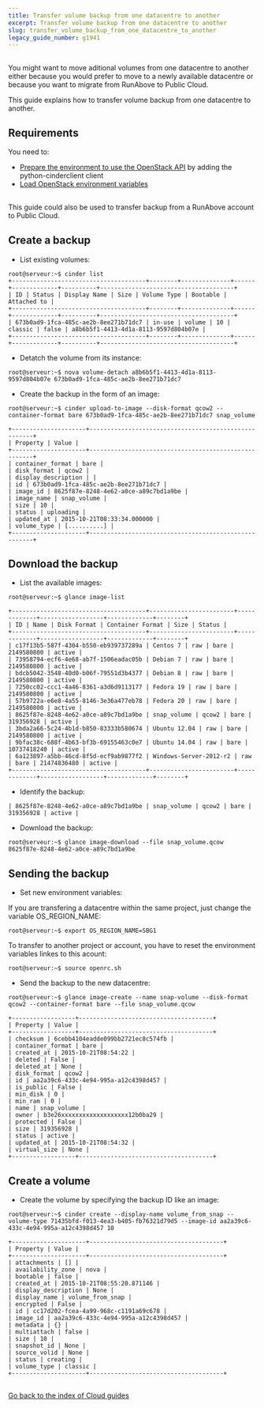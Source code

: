 ```yaml
---
title: Transfer volume backup from one datacentre to another
excerpt: Transfer volume backup from one datacentre to another
slug: transfer_volume_backup_from_one_datacentre_to_another
legacy_guide_number: g1941
---
```



## 
You might want to move aditional volumes from one datacentre to another either because you would prefer to move to a newly available datacentre or because you want to migrate from RunAbove to Public Cloud. 

This guide explains how to transfer volume backup from one datacentre to another.


## Requirements
You need to:

- [Prepare the environment to use the OpenStack API]({legacy}1851) by adding the python-cinderclient client
- [Load OpenStack environment variables]({legacy}1852)




## 
This guide could also be used to transfer backup from a RunAbove account to Public Cloud.


## Create a backup

- List existing volumes: 


```
root@serveur:~$ cinder list
+--------------------------------------+--------+--------------+------+-------------+----------+--------------------------------------+
| ID | Status | Display Name | Size | Volume Type | Bootable | Attached to |
+--------------------------------------+--------+--------------+------+-------------+----------+--------------------------------------+
| 673b0ad9-1fca-485c-ae2b-8ee271b71dc7 | in-use | volume | 10 | classic | false | a8b6b5f1-4413-4d1a-8113-9597d804b07e |
+--------------------------------------+--------+--------------+------+-------------+----------+--------------------------------------+
```


- Detatch the volume from its instance: 



```
root@serveur:~$ nova volume-detach a8b6b5f1-4413-4d1a-8113-9597d804b07e 673b0ad9-1fca-485c-ae2b-8ee271b71dc7
```


- Create the backup in the form of an image:



```
root@serveur:~$ cinder upload-to-image --disk-format qcow2 --container-format bare 673b0ad9-1fca-485c-ae2b-8ee271b71dc7 snap_volume

+---------------------+------------------------------------------------------+
| Property | Value |
+---------------------+------------------------------------------------------+
| container_format | bare |
| disk_format | qcow2 |
| display_description | |
| id | 673b0ad9-1fca-485c-ae2b-8ee271b71dc7 |
| image_id | 8625f87e-8248-4e62-a0ce-a89c7bd1a9be |
| image_name | snap_volume |
| size | 10 |
| status | uploading |
| updated_at | 2015-10-21T08:33:34.000000 |
| volume_type | [..........] |
+---------------------+------------------------------------------------------+
```





## Download the backup

- List the available images:


```
root@serveur:~$ glance image-list

+--------------------------------------+------------------------+-------------+------------------+-------------+--------+
| ID | Name | Disk Format | Container Format | Size | Status |
+--------------------------------------+------------------------+-------------+------------------+-------------+--------+
| c17f13b5-587f-4304-b550-eb939737289a | Centos 7 | raw | bare | 2149580800 | active |
| 73958794-ecf6-4e68-ab7f-1506eadac05b | Debian 7 | raw | bare | 2149580800 | active |
| bdcb5042-3548-40d0-b06f-79551d3b4377 | Debian 8 | raw | bare | 2149580800 | active |
| 7250cc02-ccc1-4a46-8361-a3d6d9113177 | Fedora 19 | raw | bare | 2149580800 | active |
| 57b9722a-e6e8-4a55-8146-3e36a477eb78 | Fedora 20 | raw | bare | 2149580800 | active |
| 8625f87e-8248-4e62-a0ce-a89c7bd1a9be | snap_volume | qcow2 | bare | 319356928 | active |
| 3bda2a66-5c24-4b1d-b850-83333b580674 | Ubuntu 12.04 | raw | bare | 2149580800 | active |
| 9bfac38c-688f-4b63-bf3b-69155463c0e7 | Ubuntu 14.04 | raw | bare | 10737418240 | active |
| 6a123897-a5bb-46cd-8f5d-ecf9ab9877f2 | Windows-Server-2012-r2 | raw | bare | 21474836480 | active |
+--------------------------------------+------------------------+-------------+------------------+-------------+--------+
```


- Identify the backup:


```
| 8625f87e-8248-4e62-a0ce-a89c7bd1a9be | snap_volume | qcow2 | bare | 319356928 | active |
```


- Download the backup:


```
root@serveur:~$ glance image-download --file snap_volume.qcow 8625f87e-8248-4e62-a0ce-a89c7bd1a9be
```





## Sending the backup

- Set new environment variables:


If you are transfering a datacentre within the same project, just change the variable
OS_REGION_NAME:


```
root@serveur:~$ export OS_REGION_NAME=SBG1
```


To transfer to another project or account, you have to reset the environment variables linkes to this acount: 


```
root@serveur:~$ source openrc.sh
```



- Send the backup to the new datacentre:


```
root@serveur:~$ glance image-create --name snap-volume --disk-format qcow2 --container-format bare --file snap_volume.qcow

+------------------+--------------------------------------+
| Property | Value |
+------------------+--------------------------------------+
| checksum | 6cebb4104eadde099bb2721ec8c574fb |
| container_format | bare |
| created_at | 2015-10-21T08:54:22 |
| deleted | False |
| deleted_at | None |
| disk_format | qcow2 |
| id | aa2a39c6-433c-4e94-995a-a12c4398d457 |
| is_public | False |
| min_disk | 0 |
| min_ram | 0 |
| name | snap_volume |
| owner | b3e26xxxxxxxxxxxxxxxxxxx12b0ba29 |
| protected | False |
| size | 319356928 |
| status | active |
| updated_at | 2015-10-21T08:54:32 |
| virtual_size | None |
+------------------+--------------------------------------+
```





## Create a volume

- Create the volume by specifying the backup ID like an image: 


```
root@serveur:~$ cinder create --display-name volume_from_snap --volume-type 71435bfd-f013-4ea3-b405-fb76321d79d5 --image-id aa2a39c6-433c-4e94-995a-a12c4398d457 10

+---------------------+--------------------------------------+
| Property | Value |
+---------------------+--------------------------------------+
| attachments | [] |
| availability_zone | nova |
| bootable | false |
| created_at | 2015-10-21T08:55:20.871146 |
| display_description | None |
| display_name | volume_from_snap |
| encrypted | False |
| id | cc17d202-fcea-4a99-968c-c1191a69c678 |
| image_id | aa2a39c6-433c-4e94-995a-a12c4398d457 |
| metadata | {} |
| multiattach | false |
| size | 10 |
| snapshot_id | None |
| source_volid | None |
| status | creating |
| volume_type | classic |
+---------------------+--------------------------------------+
```





## 
[Go back to the index of Cloud guides]({legacy}1785)

